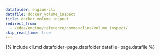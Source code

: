 ```yaml
---
datafolder: engine-cli
datafile: docker_volume_inspect
title: docker volume inspect
redirect_from:
  - /edge/engine/reference/commandline/volume_inspect/
skip_read_time: true
---
```

<!--
Sorry, but the contents of this page are automatically generated from
Docker's source code. If you want to suggest a change to the text that appears
here, you'll need to find the string by searching this repo:

https://github.com/docker/cli
-->

{% include cli.md datafolder=page.datafolder datafile=page.datafile %}
